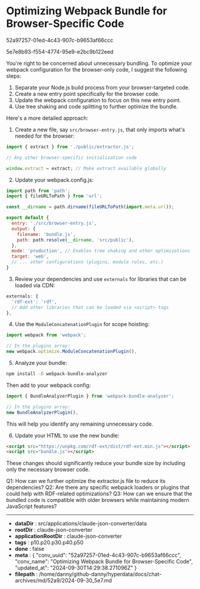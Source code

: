 # Optimizing Webpack Bundle for Browser-Specific Code

52a97257-01ed-4c43-907c-b9653af66ccc

5e7e8b93-f554-4774-95e9-e2bc9b122eed

 You're right to be concerned about unnecessary bundling. To optimize your webpack configuration for the browser-only code, I suggest the following steps:

1. Separate your Node.js build process from your browser-targeted code.
2. Create a new entry point specifically for the browser code.
3. Update the webpack configuration to focus on this new entry point.
4. Use tree shaking and code splitting to further optimize the bundle.

Here's a more detailed approach:

1. Create a new file, say `src/browser-entry.js`, that only imports what's needed for the browser:

```javascript
import { extract } from './public/extractor.js';

// Any other browser-specific initialization code

window.extract = extract; // Make extract available globally
```

2. Update your webpack.config.js:

```javascript
import path from 'path';
import { fileURLToPath } from 'url';

const __dirname = path.dirname(fileURLToPath(import.meta.url));

export default {
  entry: './src/browser-entry.js',
  output: {
    filename: 'bundle.js',
    path: path.resolve(__dirname, 'src/public'),
  },
  mode: 'production', // Enables tree shaking and other optimizations
  target: 'web',
  // ... other configurations (plugins, module rules, etc.)
}
```

3. Review your dependencies and use `externals` for libraries that can be loaded via CDN:

```javascript
externals: {
  'rdf-ext': 'rdf',
  // Add other libraries that can be loaded via <script> tags
},
```

4. Use the `ModuleConcatenationPlugin` for scope hoisting:

```javascript
import webpack from 'webpack';

// In the plugins array:
new webpack.optimize.ModuleConcatenationPlugin(),
```

5. Analyze your bundle:

```bash
npm install -D webpack-bundle-analyzer
```

Then add to your webpack config:

```javascript
import { BundleAnalyzerPlugin } from 'webpack-bundle-analyzer';

// In the plugins array:
new BundleAnalyzerPlugin(),
```

This will help you identify any remaining unnecessary code.

6. Update your HTML to use the new bundle:

```html
<script src="https://unpkg.com/rdf-ext/dist/rdf-ext.min.js"></script>
<script src="bundle.js"></script>
```

These changes should significantly reduce your bundle size by including only the necessary browser code.

Q1: How can we further optimize the extractor.js file to reduce its dependencies?
Q2: Are there any specific webpack loaders or plugins that could help with RDF-related optimizations?
Q3: How can we ensure that the bundled code is compatible with older browsers while maintaining modern JavaScript features?

---

* **dataDir** : src/applications/claude-json-converter/data
* **rootDir** : claude-json-converter
* **applicationRootDir** : claude-json-converter
* **tags** : p10.p20.p30.p40.p50
* **done** : false
* **meta** : {
  "conv_uuid": "52a97257-01ed-4c43-907c-b9653af66ccc",
  "conv_name": "Optimizing Webpack Bundle for Browser-Specific Code",
  "updated_at": "2024-09-30T14:29:38.271096Z"
}
* **filepath** : /home/danny/github-danny/hyperdata/docs/chat-archives/md/52a9/2024-09-30_5e7.md